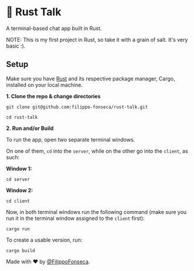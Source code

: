 # 🎉 Rust Talk

A terminal-based chat app built in Rust.

NOTE: This is my first project in Rust, so take it with a grain of salt. It's very basic :).

## Setup

Make sure you have [Rust](https://www.rust-lang.org/tools/install) and its respective package manager, Cargo, installed on your local machine.

**1. Clone the repo & change directories**

```
git clone git@github.com:filippo-fonseca/rust-talk.git

cd rust-talk
```

**2. Run and/or Build**

To run the app, open two separate terminal windows.

On one of them, `cd` into the `server`, while on the other go into the `client`, as such:

**Window 1:**

```
cd server
```

**Window 2:**

```
cd client
```

Now, in both terminal windows run the following command (make sure you run it in the terminal window assigned to the `client` first):

```
cargo run
```

To create a usable version, run:

```
cargo build
```

Made with ❤️ by [@FilippoFonseca](https://www.twitter.com/FilippoFonseca).
